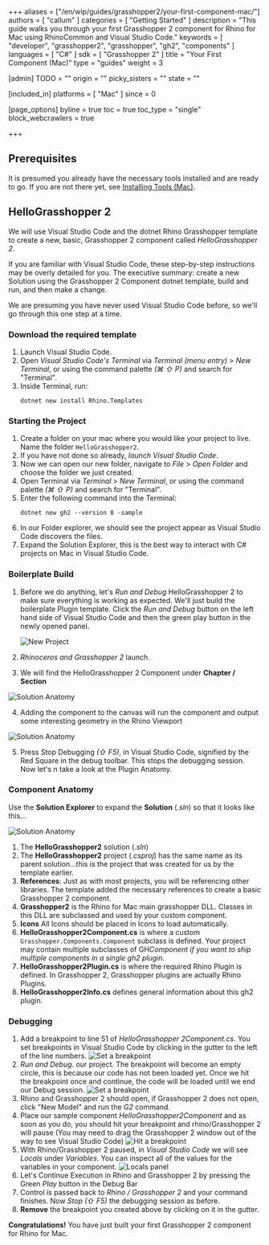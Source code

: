 +++
aliases = ["/en/wip/guides/grasshopper2/your-first-component-mac/"]
authors = [ "callum" ]
categories = [ "Getting Started" ]
description = "This guide walks you through your first Grasshopper 2 component for Rhino for Mac using RhinoCommon and Visual Studio Code."
keywords = [ "developer", "grasshopper2", "grasshopper", "gh2", "components" ]
languages = [ "C#" ]
sdk = [ "Grasshopper 2" ]
title = "Your First Component (Mac)"
type = "guides"
weight = 3

[admin]
TODO = ""
origin = ""
picky_sisters = ""
state = ""

[included_in]
platforms = [ "Mac" ]
since = 0

[page_options]
byline = true
toc = true
toc_type = "single"
block_webcrawlers = true

+++

## Prerequisites

It is presumed you already have the necessary tools installed and are ready to go. If you are not there yet, see [Installing Tools (Mac)](/guides/rhinocommon/installing-tools-mac).

## HelloGrasshopper 2

We will use Visual Studio Code and the dotnet Rhino Grasshopper template to create a new, basic, Grasshopper 2 component called _HelloGrasshopper 2_.

If you are familiar with Visual Studio Code, these step-by-step instructions may be overly detailed for you. The executive summary: create a new Solution using the Grasshopper 2 Component dotnet template, build and run, and then make a change.

We are presuming you have never used Visual Studio Code before, so we'll go through this one step at a time.

### Download the required template

1. Launch Visual Studio Code.
1. Open _Visual Studio Code's Terminal_ via _Terminal (menu entry)_ > _New Terminal_, or using the command palette _(⌘ ⇧ P)_ and search for "Terminal".
1. Inside Terminal, run:
   ```pwsh
   dotnet new install Rhino.Templates
   ```

### Starting the Project

1. Create a folder on your mac where you would like your project to live. Name the folder `HelloGrasshopper2`.
1. If you have not done so already, _launch Visual Studio Code_.
1. Now we can open our new folder, navigate to _File_ > _Open Folder_ and choose the folder we just created.
1. Open Terminal via _Terminal_ > _New Terminal_, or using the command palette _(⌘ ⇧ P)_ and search for "Terminal".
1. Enter the following command into the Terminal:
   ```pwsh
   dotnet new gh2 --version 8 -sample
   ```
1. In our Folder explorer, we should see the project appear as Visual Studio Code discovers the files.
1. Expand the Solution Explorer, this is the best way to interact with C# projects on Mac in Visual Studio Code.

### Boilerplate Build

1. Before we do anything, let's _Run and Debug_ HelloGrasshopper 2 to make sure everything is working as expected. We'll just build the boilerplate Plugin template. Click the _Run and Debug_ button on the left hand side of Visual Studio Code and then the green play button in the newly opened panel.

   ![New Project](/images/gh2/your-first-component-mac-01.png)

1. _Rhinoceros and Grasshopper 2_ launch.
1. We will find the HelloGrasshopper 2 Component under **Chapter / Section**

![Solution Anatomy](/images/gh2/your-first-component-mac-02.png)

4. Adding the component to the canvas will run the component and output some interesting geometry in the Rhino Viewport

![Solution Anatomy](/images/gh2/your-first-component-mac-03.png)

5. Press Stop Debugging _(⇧ F5)_, in Visual Studio Code, signified by the Red Square in the debug toolbar. This stops the debugging session. Now let's n take a look at the Plugin Anatomy.

### Component Anatomy

Use the **Solution Explorer** to expand the **Solution** (_.sln_) so that it looks like this...

![Solution Anatomy](/images/gh2/your-first-component-mac-04.png)

1. The **HelloGrasshopper2** solution (_.sln_)
1. The **HelloGrasshopper2** project (_.csproj_) has the same name as its parent solution...this is the project that was created for us by the template earlier.
1. **References**: Just as with most projects, you will be referencing other libraries. The template added the necessary references to create a basic Grasshopper 2 component.
1. **Grasshopper2** is the Rhino for Mac main grasshopper DLL. Classes in this DLL are subclassed and used by your custom component.
1. **Icons** All Icons should be placed in Icons to load automatically.
1. **HelloGrasshopper2Component.cs** is where a custom `Grasshopper.Components.Component` subclass is defined. Your project may contain multiple subclasses of GH*Component if you want to ship multiple components in a single gh2 plugin*.
1. **HelloGrasshopper2Plugin.cs** is where the required Rhino Plugin is defined. In Grasshopper 2, Grasshopper plugins are actually Rhino Plugins.
1. **HelloGrasshopper2Info.cs** defines general information about this gh2 plugin.

### Debugging

1. Add a breakpoint to line 51 of _HelloGrasshopper 2Component.cs_. You set breakpoints in Visual Studio Code by clicking in the gutter to the left of the line numbers.
   ![Set a breakpoint](/images/gh2/your-first-component-mac-05.png)
1. _Run and Debug_. our project. The breakpoint will become an empty circle, this is because our code has not been loaded yet. Once we hit the breakpoint once and continue, the code will be loaded until we end our Debug session.
   ![Set a breakpoint](/images/gh2/your-first-component-mac-06.png)
1. Rhino and Grasshopper 2 should open, if Grasshopper 2 does not open, click "New Model" and run the _G2_ command.
1. Place our sample component _HelloGrasshopper2Component_ and as soon as you do, you should hit your breakpoint and rhino/Grasshopper 2 will pause (You may need to drag the Grasshopper 2 window out of the way to see Visual Studio Code)
   ![Hit a breakpoint](/images/gh2/your-first-component-mac-07.png)
1. With Rhino/Grasshopper 2 paused, in _Visual Studio Code_ we will see _Locals_ under _Variables_. You can inspect all of the values for the variables in your component.
   ![Locals panel](/images/gh2/your-first-component-mac-08.png)
1. Let's Continue Execution in Rhino and Grasshopper 2 by pressing the Green _Play_ button in the Debug Bar
1. Control is passed back to _Rhino / Grasshopper 2_ and your command finishes. Now _Stop_ _(⇧ F5)_ the debugging session as before.
1. **Remove** the breakpoint you created above by clicking on it in the gutter.

**Congratulations!** You have just built your first Grasshopper 2 component for Rhino for Mac.

<!--
### Adding components

A single gh2 plugin can contain more than one [GH_Component](https://mcneel.github.io/grasshopper-api-docs/api/grasshopper/html/T_Grasshopper 2_Kernel_GH_Component.htm) derived class (and commonly does). Dotnet has support for adding more custom components to your project.

1. Open _Visual Studio Code's Terminal_ via _Terminal (menu entry)_ > _New Terminal_, or using the command palette _(⌘ ⇧ P)_ and search for "Terminal".
1. Inside Terminal, run:

```pwsh
dotnet new ghcomponent -n "NewComponent"
```

1. A new component will appear called _NewComponent_
-->
